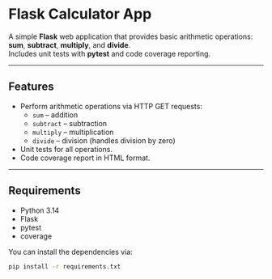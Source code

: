 # Flask Calculator App

A simple **Flask** web application that provides basic arithmetic operations: **sum**, **subtract**, **multiply**, and **divide**.  
Includes unit tests with **pytest** and code coverage reporting.

---

## Features

- Perform arithmetic operations via HTTP GET requests:
  - `sum` – addition
  - `subtract` – subtraction
  - `multiply` – multiplication
  - `divide` – division (handles division by zero)
- Unit tests for all operations.
- Code coverage report in HTML format.

---

## Requirements

- Python 3.14  
- Flask  
- pytest  
- coverage  

You can install the dependencies via:

```bash
pip install -r requirements.txt
